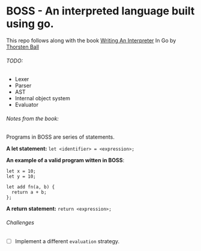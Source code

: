 # BOSS - An interpreted language built using go.
This repo follows along with the book [Writing An Interpreter](https://interpreterbook.com/) In Go by [Thorsten Ball](https://thorstenball.com/)

###### TODO:
* Lexer
* Parser
* AST
* Internal object system
* Evaluator

###### Notes from the book:
Programs in BOSS are series of statements.

**A let statement:** `let <identifier> = <expression>;`

**An example of a valid program witten in BOSS**:
```
let x = 10;
let y = 10;

let add fn(a, b) {
  return a + b;
};
```

**A return statement:** `return <expression>;`

###### Challenges
- [ ] Implement a different `evaluation` strategy.
